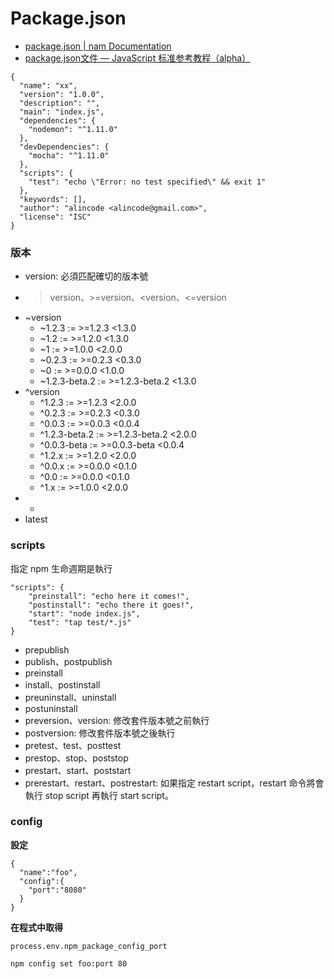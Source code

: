 # Package.json

* [package.json | nam Documentation](https://docs.npmjs.com/files/package.json)
* [package.json文件 — JavaScript 标准参考教程（alpha）](http://javascript.ruanyifeng.com/nodejs/packagejson.html)

<!-- 
* 說明 package.json 的用途
* 示範有 package.json 跟沒有時，npm install 的差異。
-->

```
{
  "name": "xx",
  "version": "1.0.0",
  "description": "",
  "main": "index.js",
  "dependencies": {
    "nodemon": "^1.11.0"
  },
  "devDependencies": {
    "mocha": "^1.11.0"
  },
  "scripts": {
    "test": "echo \"Error: no test specified\" && exit 1"
  },
  "keywords": [],
  "author": "alincode <alincode@gmail.com>",
  "license": "ISC"
}
```

### 版本

* version: 必須匹配確切的版本號
* >version、>=version、<version、<=version
* ~version
  * ~1.2.3 := >=1.2.3 <1.3.0
  * ~1.2 := >=1.2.0 <1.3.0
  * ~1 := >=1.0.0 <2.0.0
  * ~0.2.3 := >=0.2.3 <0.3.0
  * ~0 := >=0.0.0 <1.0.0
  * ~1.2.3-beta.2 := >=1.2.3-beta.2 <1.3.0
* ^version
  * ^1.2.3 := >=1.2.3 <2.0.0
  * ^0.2.3 := >=0.2.3 <0.3.0
  * ^0.0.3 := >=0.0.3 <0.0.4
  * ^1.2.3-beta.2 := >=1.2.3-beta.2 <2.0.0
  * ^0.0.3-beta := >=0.0.3-beta <0.0.4
  * ^1.2.x := >=1.2.0 <2.0.0
  * ^0.0.x := >=0.0.0 <0.1.0
  * ^0.0 := >=0.0.0 <0.1.0
  * ^1.x := >=1.0.0 <2.0.0
* *
* latest

### scripts

指定 npm 生命週期是執行

```
"scripts": {
    "preinstall": "echo here it comes!",
    "postinstall": "echo there it goes!",
    "start": "node index.js",
    "test": "tap test/*.js"
}
```

* prepublish
* publish、postpublish
* preinstall
* install、postinstall
* preuninstall、uninstall
* postuninstall
* preversion、version: 修改套件版本號之前執行
* postversion: 修改套件版本號之後執行
* pretest、test、posttest
* prestop、stop、poststop
* prestart、start、poststart
* prerestart、restart、postrestart: 如果指定 restart script，restart 命令將會執行 stop script 再執行 start script。

### config

**設定**

```
{
  "name":"foo",
  "config":{
    "port":"8080"
  }
}
```

**在程式中取得**

```
process.env.npm_package_config_port
```

```
npm config set foo:port 80
```
